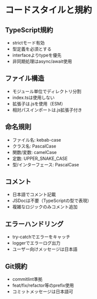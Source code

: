 # コードスタイルと規約

## TypeScript規約

- strictモード有効
- 型定義を必須とする
- interfaceよりtypeを優先
- 非同期処理はasync/await使用

## ファイル構造

- モジュール単位でディレクトリ分割
- index.tsは使用しない
- 拡張子は.jsを使用（ESM）
- 相対パスインポートは.js拡張子付き

## 命名規則

- ファイル名: kebab-case
- クラス名: PascalCase
- 関数/変数: camelCase
- 定数: UPPER_SNAKE_CASE
- 型/インターフェース: PascalCase

## コメント

- 日本語でコメント記載
- JSDocは不要（TypeScriptの型で表現）
- 複雑なロジックのみコメント追加

## エラーハンドリング

- try-catchでエラーをキャッチ
- loggerでエラーログ出力
- ユーザー向けメッセージは日本語

## Git規約

- commitlint準拠
- feat/fix/refactor等のprefix使用
- コミットメッセージは日本語可
